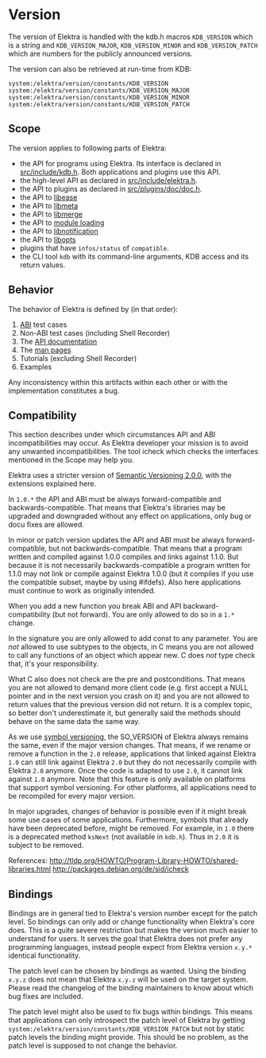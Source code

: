 # Version

The version of Elektra is handled with the kdb.h macros
`KDB_VERSION` which is a string and `KDB_VERSION_MAJOR`,
`KDB_VERSION_MINOR` and `KDB_VERSION_PATCH` which are
numbers for the publicly announced versions.

The version can also be retrieved at run-time from KDB:

```
system:/elektra/version/constants/KDB_VERSION
system:/elektra/version/constants/KDB_VERSION_MAJOR
system:/elektra/version/constants/KDB_VERSION_MINOR
system:/elektra/version/constants/KDB_VERSION_PATCH
```

## Scope

The version applies to following parts of Elektra:

- the API for programs using Elektra. Its interface
  is declared in [src/include/kdb.h](/src/include/kdb.h.in).
  Both applications and plugins use this API.
- the high-level API as declared in
  [src/include/elektra.h](/src/include/elektra.h).
- the API to plugins as declared in
  [src/plugins/doc/doc.h](/src/plugins/doc/doc.h).
- the API to [libease](/src/include/kdbease.h)
- the API to [libmeta](/src/include/kdbmeta.h)
- the API to [libmerge](/src/include/kdbmerge.h)
- the API to [module loading](/src/include/kdbmodule.h)
- the API to [libnotification](/src/include/kdbnotification.h)
- the API to [libopts](/src/include/kdbopts.h)
- plugins that have `infos/status` of `compatible`.
- the CLI tool `kdb` with its command-line
  arguments, KDB access and its return values.

## Behavior

The behavior of Elektra is defined by (in that order):

1. [ABI](/tests/abi) test cases
2. Non-ABI test cases (including Shell Recorder)
3. The [API documentation](https://doc.libelektra.org/api/latest/html/)
4. The [man pages](/doc/help)
5. Tutorials (excluding Shell Recorder)
6. Examples

Any inconsistency within this artifacts within each other
or with the implementation constitutes a bug.

## Compatibility

This section describes under which circumstances API
and ABI incompatibilities may occur. As Elektra developer
your mission is to avoid any unwanted incompatibilities.
The tool icheck which checks the interfaces mentioned
in the Scope may help you.

Elektra uses a stricter version of
[Semantic Versioning 2.0.0](https://semver.org/),
with the extensions explained here.

In `1.0.*` the API and ABI must be always forward-compatible
and backwards-compatible.
That means that Elektra's libraries may be upgraded and downgraded
without any effect on applications, only bug or docu fixes
are allowed.

In minor or patch version updates the API and ABI must be always forward-compatible,
but not backwards-compatible.
That means that a program written and compiled against 1.0.0
compiles and links against 1.1.0. But because it is
not necessarily backwards-compatible a program written
for 1.1.0 may not link or compile against Elektra 1.0.0
(but it compiles if you use the compatible subset, maybe
by using #ifdefs).
Also here applications must continue to work as originally
intended.

When you add a new function you break ABI and API backward-
compatibility (but not forward). You are only allowed to
do so in a `1.*` change.

In the signature you are only allowed to add const to
any parameter. You are _not_ allowed to use subtypes to
the objects, in C means you are not allowed to call any
functions of an object which appear new. C does _not_
type check that, it's your responsibility.

What C also does not check are the pre and postconditions.
That means you are not allowed to demand more client code
(e.g. first accept a NULL pointer and in the next version
you crash on it) and you are not allowed to return
values that the previous version did not return. It is
a complex topic, so better don't underestimate it, but
generally said the methods should behave on the same data
the same way.

As we use [symbol versioning](dev/symbol-versioning.md), the SO_VERSION
of Elektra always remains the same, even if the major version changes.
That means, if we rename or remove a function in the `2.0` release,
applications that linked against Elektra `1.0` can still link against
Elektra `2.0` but they do not necessarily compile with Elektra `2.0`
anymore. Once the code is adapted to use `2.0`, it cannot link against
`1.0` anymore. Note that this feature is only available on platforms
that support symbol versioning. For other platforms, all applications
need to be recompiled for every major version.

In major upgrades, changes of behavior is possible even if it might
break some use cases of some applications. Furthermore, symbols
that already have been deprecated before, might be removed.
For example, in `1.0` there is a deprecated method `ksNext` (not
available in `kdb.h`). Thus in `2.0` it is subject to be removed.

References:
http://tldp.org/HOWTO/Program-Library-HOWTO/shared-libraries.html
http://packages.debian.org/de/sid/icheck

## Bindings

Bindings are in general tied to Elektra's version number except
for the patch level. So bindings can only add or change
functionality when Elektra's core does.
This is a quite severe restriction but makes the version
much easier to understand for users. It serves the goal
that Elektra does not prefer any programming languages,
instead people expect from Elektra version `x.y.*`
identical functionality.

The patch level can be chosen by bindings as wanted.
Using the binding `x.y.z` does not mean that
Elektra `x.y.z` will be used on the target system.
Please read the changelog of the binding maintainers to
know about which bug fixes are included.

The patch level might also be used to fix bugs within bindings.
This means that applications can only introspect the patch
level of Elektra by getting `system:/elektra/version/constants/KDB_VERSION_PATCH`
but not by static patch levels the binding might provide.
This should be no problem, as the patch level is supposed
to not change the behavior.
